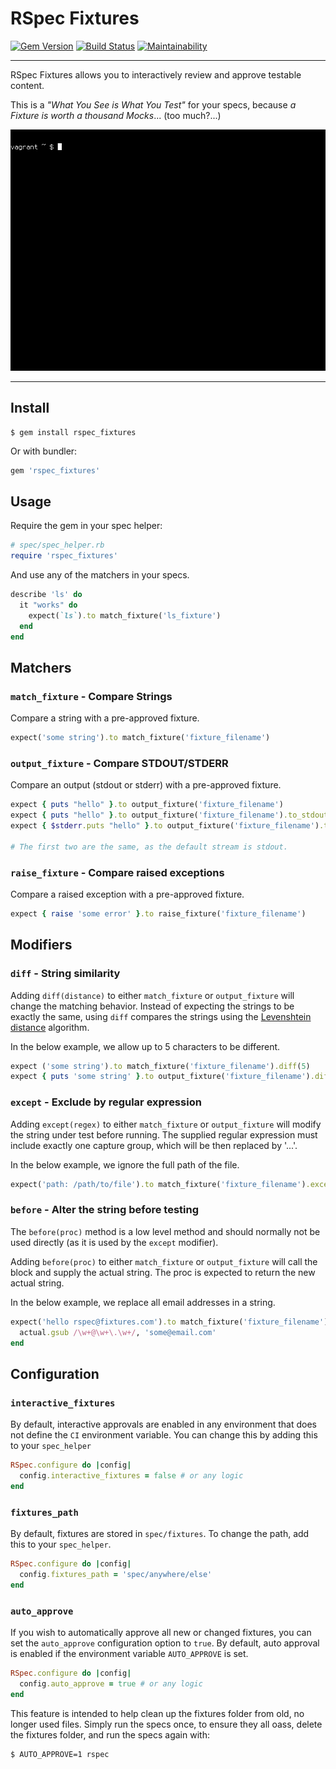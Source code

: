 RSpec Fixtures
==================================================

[![Gem Version](https://badge.fury.io/rb/rspec_fixtures.svg)](https://badge.fury.io/rb/rspec_fixtures)
[![Build Status](https://travis-ci.com/DannyBen/rspec_fixtures.svg?branch=master)](https://travis-ci.com/DannyBen/rspec_fixtures)
[![Maintainability](https://api.codeclimate.com/v1/badges/a06ed5e30412062c454c/maintainability)](https://codeclimate.com/github/DannyBen/rspec_fixtures/maintainability)

---

RSpec Fixtures allows you to interactively review and approve testable
content. 

This is a *"What You See is What You Test"* for your specs, because 
*a Fixture is worth a thousand Mocks*... (too much?...)

![demo](demo.gif)

---



Install
--------------------------------------------------

```
$ gem install rspec_fixtures
```

Or with bundler:

```ruby
gem 'rspec_fixtures'
```



Usage
--------------------------------------------------

Require the gem in your spec helper:

```ruby
# spec/spec_helper.rb
require 'rspec_fixtures'
```

And use any of the matchers in your specs.

```ruby
describe 'ls' do
  it "works" do
    expect(`ls`).to match_fixture('ls_fixture')
  end
end
```



Matchers
--------------------------------------------------

### `match_fixture` - Compare Strings

Compare a string with a pre-approved fixture.

```ruby
expect('some string').to match_fixture('fixture_filename')
```


### `output_fixture` - Compare STDOUT/STDERR

Compare an output (stdout or stderr) with a pre-approved fixture.

```ruby
expect { puts "hello" }.to output_fixture('fixture_filename')
expect { puts "hello" }.to output_fixture('fixture_filename').to_stdout
expect { $stderr.puts "hello" }.to output_fixture('fixture_filename').to_stderr

# The first two are the same, as the default stream is stdout.
```


### `raise_fixture` - Compare raised exceptions

Compare a raised exception with a pre-approved fixture.

```ruby
expect { raise 'some error' }.to raise_fixture('fixture_filename')
```



Modifiers
--------------------------------------------------

### `diff` - String similarity

Adding `diff(distance)` to either `match_fixture` or `output_fixture` will
change the matching behavior. Instead of expecting the strings to be exactly
the same, using `diff` compares the strings using the 
[Levenshtein distance][1] algorithm.

In the below example, we allow up to 5 characters to be different.

```ruby
expect ('some string').to match_fixture('fixture_filename').diff(5)
expect { puts 'some string' }.to output_fixture('fixture_filename').diff(5)
```


### `except` - Exclude by regular expression

Adding `except(regex)` to either `match_fixture` or `output_fixture` will
modify the string under test before running. The supplied regular expression
must include exactly one capture group, which will be then replaced by '...'.

In the below example, we ignore the full path of the file.

```ruby
expect('path: /path/to/file').to match_fixture('fixture_filename').except(/path: (.*)file/)
```

### `before` - Alter the string before testing

The `before(proc)` method is a low level method and should normally not be 
used directly (as it is used by the `except` modifier).

Adding `before(proc)` to either `match_fixture` or `output_fixture` will
call the block and supply the actual string. The proc is expected to return
the new actual string.

In the below example, we replace all email addresses in a string.

```ruby
expect('hello rspec@fixtures.com').to match_fixture('fixture_filename').before ->(actual) do
  actual.gsub /\w+@\w+\.\w+/, 'some@email.com'
end

```


Configuration
--------------------------------------------------

### `interactive_fixtures`

By default, interactive approvals are enabled in any environment that 
does not define the `CI` environment variable. You can change this by
adding this to your `spec_helper`

```ruby
RSpec.configure do |config|
  config.interactive_fixtures = false # or any logic
end
```


### `fixtures_path`

By default, fixtures are stored in `spec/fixtures`. To change the path,
add this to your `spec_helper`.

```ruby
RSpec.configure do |config|
  config.fixtures_path = 'spec/anywhere/else'
end
```


### `auto_approve`

If you wish to automatically approve all new or changed fixtures, you can
set the `auto_approve` configuration option to `true`. By default, 
auto approval is enabled if the environment variable `AUTO_APPROVE` is set.

```ruby
RSpec.configure do |config|
  config.auto_approve = true # or any logic
end
```

This feature is intended to help clean up the fixtures folder from old, no
longer used files. Simply run the specs once, to ensure they all oass, 
delete the fixtures folder, and run the specs again with:

```
$ AUTO_APPROVE=1 rspec
```


[1]: https://en.wikipedia.org/wiki/Levenshtein_distance
